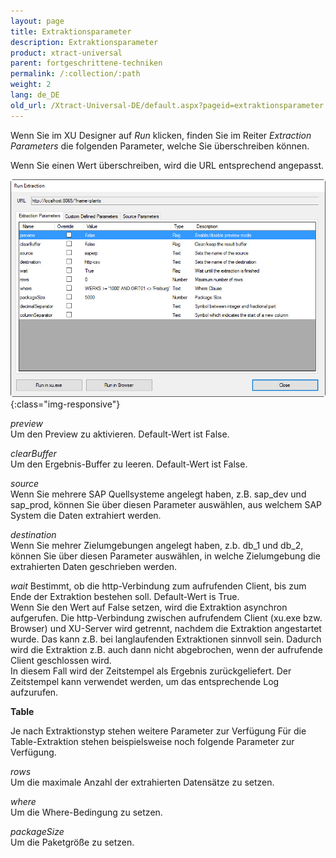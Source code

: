 ```yaml
---
layout: page
title: Extraktionsparameter
description: Extraktionsparameter
product: xtract-universal
parent: fortgeschrittene-techniken
permalink: /:collection/:path
weight: 2
lang: de_DE
old_url: /Xtract-Universal-DE/default.aspx?pageid=extraktionsparameter
---
```


Wenn Sie im XU Designer auf *Run* klicken, finden Sie im Reiter *Extraction Parameters* die folgenden Parameter, welche Sie überschreiben können. 

Wenn Sie einen Wert überschreiben, wird die URL entsprechend angepasst. 

![XU_extraction_parameters](/img/content/XU_extraction_parameters.jpg){:class="img-responsive"}

*preview*<br>
Um den Preview zu aktivieren. Default-Wert ist False.

*clearBuffer*<br>
Um den Ergebnis-Buffer zu leeren. Default-Wert ist False.

*source*<br>
Wenn Sie mehrere SAP Quellsysteme angelegt haben, z.B. sap_dev und sap_prod, können Sie über diesen Parameter auswählen, aus welchem SAP System die Daten extrahiert werden.

*destination*<br>
Wenn Sie mehrer Zielumgebungen angelegt haben, z.b. db_1 und db_2, können Sie über diesen Parameter auswählen, in welche Zielumgebung die extrahierten Daten geschrieben werden.

*wait*
Bestimmt, ob die http-Verbindung zum aufrufenden Client, bis zum Ende der Extraktion bestehen soll. Default-Wert is True.<br>
Wenn Sie den Wert auf False setzen, wird die Extraktion asynchron aufgerufen. Die http-Verbindung zwischen aufrufendem Client  (xu.exe bzw. Browser) und XU-Server wird getrennt, nachdem die Extraktion angestartet wurde. Das kann z.B. bei langlaufenden Extraktionen sinnvoll sein. Dadurch wird die Extraktion z.B. auch dann nicht abgebrochen, wenn der aufrufende Client geschlossen wird.<br>
In diesem Fall wird der Zeitstempel als Ergebnis zurückgeliefert. Der Zeitstempel kann verwendet werden, um das entsprechende Log aufzurufen. 

**Table**

Je nach Extraktionstyp stehen weitere Parameter zur Verfügung Für die Table-Extraktion stehen beispielsweise noch folgende Parameter zur Verfügung.

*rows*<br>
Um die maximale Anzahl der extrahierten Datensätze zu setzen. 

*where*<br>
Um die Where-Bedingung zu setzen. 

*packageSize*<br>
Um die Paketgröße zu setzen.  


